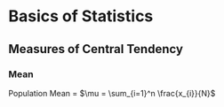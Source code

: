 # Basics of Statistics

## Measures of Central Tendency

### Mean

Population Mean = $\mu = \sum_{i=1}^n \frac{x_{i}}{N}$


